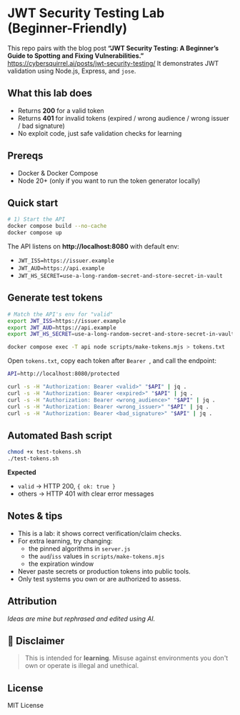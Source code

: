 # JWT Security Testing Lab (Beginner-Friendly)

This repo pairs with the blog post **“JWT Security Testing: A Beginner’s Guide to Spotting and Fixing Vulnerabilities.”**
https://cybersquirrel.ai/posts/jwt-security-testing/
It demonstrates JWT validation using Node.js, Express, and `jose`.

## What this lab does
- Returns **200** for a valid token
- Returns **401** for invalid tokens (expired / wrong audience / wrong issuer / bad signature)
- No exploit code, just safe validation checks for learning

## Prereqs
- Docker & Docker Compose
- Node 20+ (only if you want to run the token generator locally)

## Quick start

```bash
# 1) Start the API
docker compose build --no-cache
docker compose up
```

The API listens on **http://localhost:8080** with default env:
- `JWT_ISS=https://issuer.example`
- `JWT_AUD=https://api.example`
- `JWT_HS_SECRET=use-a-long-random-secret-and-store-secret-in-vault`

## Generate test tokens

```bash
# Match the API's env for "valid"
export JWT_ISS=https://issuer.example
export JWT_AUD=https://api.example
export JWT_HS_SECRET=use-a-long-random-secret-and-store-secret-in-vault

docker compose exec -T api node scripts/make-tokens.mjs > tokens.txt
```

Open `tokens.txt`, copy each token after `Bearer `, and call the endpoint:

```bash
API=http://localhost:8080/protected

curl -s -H "Authorization: Bearer <valid>" "$API" | jq .
curl -s -H "Authorization: Bearer <expired>" "$API" | jq .
curl -s -H "Authorization: Bearer <wrong_audience>" "$API" | jq .
curl -s -H "Authorization: Bearer <wrong_issuer>" "$API" | jq .
curl -s -H "Authorization: Bearer <bad_signature>" "$API" | jq .
```
## Automated Bash script

```bash
chmod +x test-tokens.sh
./test-tokens.sh
```

**Expected**
- `valid` → HTTP 200, `{ ok: true }`
- others → HTTP 401 with clear error messages

## Notes & tips
- This is a lab: it shows correct verification/claim checks.
- For extra learning, try changing:
  - the pinned algorithms in `server.js`
  - the `aud`/`iss` values in `scripts/make-tokens.mjs`
  - the expiration window
- Never paste secrets or production tokens into public tools.
- Only test systems you own or are authorized to assess.

## Attribution

*Ideas are mine but rephrased and edited using AI.*

## 📌 Disclaimer

> This is intended for **learning**. Misuse against environments you don't own or operate is illegal and unethical.

## License

MIT License

